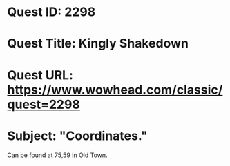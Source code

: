 # Quest ID: 2298
# Quest Title: Kingly Shakedown
# Quest URL: https://www.wowhead.com/classic/quest=2298
# Subject: "Coordinates."
Can be found at 75,59 in Old Town.
